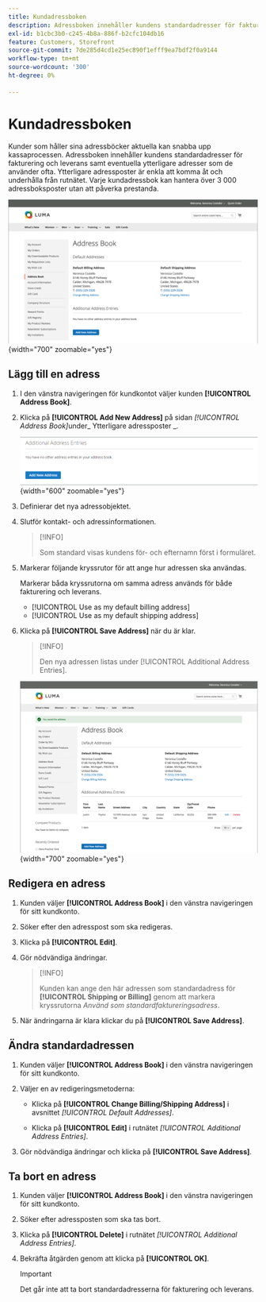 ```yaml
---
title: Kundadressboken
description: Adressboken innehåller kundens standardadresser för fakturering och leverans samt eventuella ytterligare adresser som de använder ofta.
exl-id: b1cbc3b0-c245-4b8a-886f-b2cfc104db16
feature: Customers, Storefront
source-git-commit: 7de285d4cd1e25ec890f1efff9ea7bdf2f0a9144
workflow-type: tm+mt
source-wordcount: '300'
ht-degree: 0%

---
```


# Kundadressboken

Kunder som håller sina adressböcker aktuella kan snabba upp kassaprocessen. Adressboken innehåller kundens standardadresser för fakturering och leverans samt eventuella ytterligare adresser som de använder ofta. Ytterligare adressposter är enkla att komma åt och underhålla från rutnätet. Varje kundadressbok kan hantera över 3 000 adressboksposter utan att påverka prestanda.

![Adressbok](assets/customer-account-dashboard-address-book.png){width="700" zoomable="yes"}

## Lägg till en adress

1. I den vänstra navigeringen för kundkontot väljer kunden **[!UICONTROL Address Book]**.

1. Klicka på **[!UICONTROL Add New Address]** på sidan _[!UICONTROL Address Book]_&#x200B;under_ Ytterligare adressposter _.

   ![Lägg till ny adress](assets/add-new-address.png){width="600" zoomable="yes"}

1. Definierar det nya adressobjektet.

1. Slutför kontakt- och adressinformationen.

   >[!INFO]
   >
   >Som standard visas kundens för- och efternamn först i formuläret.

1. Markerar följande kryssrutor för att ange hur adressen ska användas.

   Markerar båda kryssrutorna om samma adress används för både fakturering och leverans.

   * [!UICONTROL Use as my default billing address]
   * [!UICONTROL Use as my default shipping address]

1. Klicka på **[!UICONTROL Save Address]** när du är klar.

   >[!INFO]
   >
   >Den nya adressen listas under [!UICONTROL Additional Address Entries].

   ![Ytterligare adressposter](assets/customer-account-dashboard-address-saved.png){width="700" zoomable="yes"}

## Redigera en adress

1. Kunden väljer **[!UICONTROL Address Book]** i den vänstra navigeringen för sitt kundkonto.

1. Söker efter den adresspost som ska redigeras.

1. Klicka på **[!UICONTROL Edit]**.

1. Gör nödvändiga ändringar.

   >[!INFO]
   >
   >Kunden kan ange den här adressen som standardadress för **[!UICONTROL Shipping or Billing]** genom att markera kryssrutorna _Använd som standardfaktureringsadress_.

1. När ändringarna är klara klickar du på **[!UICONTROL Save Address]**.

## Ändra standardadressen

1. Kunden väljer **[!UICONTROL Address Book]** i den vänstra navigeringen för sitt kundkonto.

1. Väljer en av redigeringsmetoderna:

   * Klicka på **[!UICONTROL Change Billing/Shipping Address]** i avsnittet _[!UICONTROL Default Addresses]_.

   * Klicka på **[!UICONTROL Edit]** i rutnätet _[!UICONTROL Additional Address Entries]_.

1. Gör nödvändiga ändringar och klicka på **[!UICONTROL Save Address]**.

## Ta bort en adress

1. Kunden väljer **[!UICONTROL Address Book]** i den vänstra navigeringen för sitt kundkonto.

1. Söker efter adressposten som ska tas bort.

1. Klicka på **[!UICONTROL Delete]** i rutnätet _[!UICONTROL Additional Address Entries]_.

1. Bekräfta åtgärden genom att klicka på **[!UICONTROL OK]**.

   >[!IMPORTANT]
   >
   >Det går inte att ta bort standardadresserna för fakturering och leverans.
